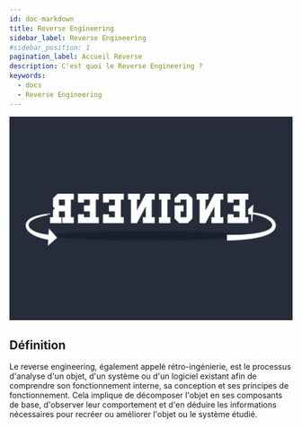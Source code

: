 ```yaml
---
id: doc-markdown
title: Reverse Engineering
sidebar_label: Reverse Engineering
#sidebar_position: 1
pagination_label: Accueil Reverse
description: C'est quoi le Reverse Engineering ?
keywords:
  - docs
  - Reverse Engineering
---
```


![Logo](img/re.png)

## Définition

Le reverse engineering, également appelé rétro-ingénierie, est le processus d'analyse d'un objet, d'un système ou d'un logiciel existant afin de comprendre son fonctionnement interne, sa conception et ses principes de fonctionnement. Cela implique de décomposer l'objet en ses composants de base, d'observer leur comportement et d'en déduire les informations nécessaires pour recréer ou améliorer l'objet ou le système étudié.
